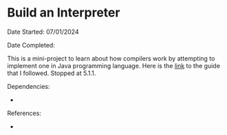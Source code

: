 # Build an Interpreter

Date Started: 07/01/2024

Date Completed:

This is a mini-project to learn about how compilers work by attempting to implement one in Java programming language. Here is the [link](https://www.craftinginterpreters.com/contents.html) to the guide that I followed. Stopped at 5.1.1.

Dependencies:

-

References:

-
